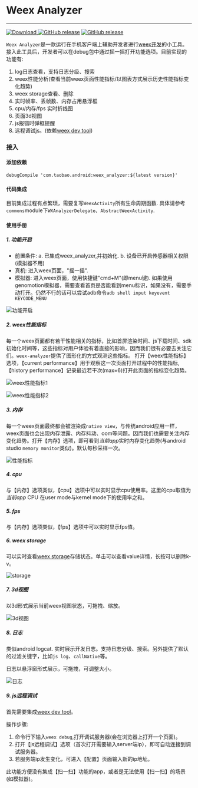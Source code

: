 # Weex Analyzer

---

[ ![Download](https://api.bintray.com/packages/rowandjj/maven/weex_analyzer/images/download.svg) ](https://bintray.com/rowandjj/maven/weex_analyzer/_latestVersion)[![GitHub release](https://img.shields.io/badge/release-v0.1.0.4-brightgreen.svg)](https://github.com/weexteam/weex-analyzer-android/releases/latest) [![GitHub release](https://img.shields.io/badge/license-%20Apache--2.0-yellowgreen.svg)](https://github.com/weexteam/weex-analyzer-android/blob/master/LICENSE)

`Weex Analyzer`是一款运行在手机客户端上辅助开发者进行[weex开发](https://github.com/alibaba/weex)的小工具。
接入此工具后，开发者可以在debug包中通过摇一摇打开功能选项。目前实现的功能有:

1. log日志查看，支持日志分级、搜索
2. weex性能分析(查看当前weex页面性能指标/以图表方式展示历史性能指标变化趋势)
3. weex storage查看、删除
4. 实时帧率、丢帧数、内存占用悬浮框
5. cpu/内存/fps 实时折线图
6. 页面3d视图
7. js报错时弹框提醒
8. 远程调试js。(依赖[weex dev tool](https://github.com/weexteam/weex-devtools-android))

### 接入

#### 添加依赖

```
debugCompile 'com.taobao.android:weex_analyzer:${latest version}'
```

#### 代码集成

目前集成过程有点繁琐，需要复写`WeexActivity`所有生命周期函数. 具体请参考`commons`module下`WXAnalyzerDelegate`、`AbstractWeexActivity`.


#### 使用手册

##### 1. 功能开启

- 前置条件: 
   a. 已集成weex_analyzer,并初始化.
   b. 设备已开启传感器相关权限(模拟器不用)
- 真机: 进入weex页面，"摇一摇".
- 模拟器: 进入weex页面，使用快捷键"cmd+M"(即menu键). 如果使用genomotion模拟器，需要查看首页是否能看到menu标识，如果没有，需要手动打开。仍然不行的话可以尝试adb命令`adb shell input keyevent KEYCODE_MENU`

![功能开启](./art/01.png)

##### 2. weex性能指标

  每一个weex页面都有若干性能相关的指标，比如首屏渲染时间、js下载时间、sdk初始化时间等，这些指标对用户体验有着直接的影响，因而我们很有必要去关注它们。`weex-analyzer`提供了图形化的方式观测这些指标。
  打开【weex性能指标】选项，【current performance】用于观察这一次页面打开过程中的性能指标,【history performance】记录最近若干次(max=6)打开此页面的指标变化趋势。
  
  ![weex性能指标1](./art/02.png)
  
  ![weex性能指标2](./art/03.png)

##### 3. 内存

每一个weex页面最终都会被渲染成`native view`，与传统android应用一样，weex页面也会出现内存泄露、内存抖动、oom等问题。因而我们也需要关注内存变化趋势。打开【内存】选项，即可看到*当前app*实时内存变化趋势(与android studio `memory monitor`类似)。默认每秒采样一次。

![性能指标](./art/04.png)

##### 4. cpu

与【内存】选项类似，【cpu】选项中可以实时显示cpu使用率。这里的cpu取值为*当前app* CPU 在user mode与kernel mode下的使用率之和。


##### 5. fps

与【内存】选项类似，【fps】选项中可以实时显示fps值。 

##### 6. weex storage

可以实时查看[weex storage](http://alibaba.github.io/weex/doc/modules/storage.html)存储状态。单击可以查看value详情，长按可以删除k-v。

![storage](./art/05.png)

##### 7. 3d视图

以3d形式展示当前weex视图状态，可拖拽、缩放。

![3d视图](./art/06.png)

##### 8. 日志

类似android logcat. 实时展示开发日志。支持日志分级、搜索。另外提供了默认的过滤关键字，比如`js log`、`callNative`等。

日志以悬浮窗形式展示，可拖拽，可调整大小。

![日志](./art/07.png)

##### 9. js远程调试

首先需要集成[weex dev tool](https://github.com/weexteam/weex-devtools-android)。

操作步骤:

1. 命令行下输入`weex debug`,打开调试服务器(会在浏览器上打开一个页面)。
2. 打开【js远程调试】选项（首次打开需要输入server端ip），即可自动连接到调试服务器。
3. 若服务端ip发生变化，可进入【配置】页面输入新的ip地址。

此功能方便没有集成【扫一扫】功能的app，或者是无法使用【扫一扫】的场景(如模拟器)。



